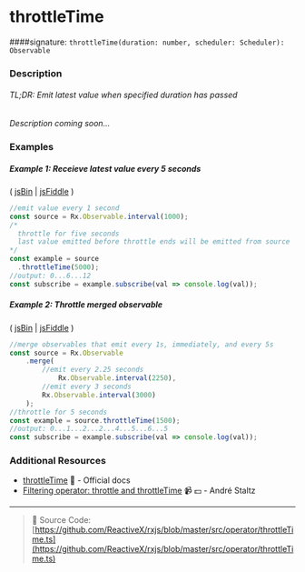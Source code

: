 # throttleTime
####signature: `throttleTime(duration: number, scheduler: Scheduler): Observable`

### Description

###### TL;DR: Emit latest value when specified duration has passed

*Description coming soon...*

### Examples

##### Example 1: Receieve latest value every 5 seconds

( [jsBin](http://jsbin.com/koqujayizo/1/edit?js,console) | [jsFiddle](https://jsfiddle.net/btroncone/4zysLc3y/) )

```js
//emit value every 1 second
const source = Rx.Observable.interval(1000);
/*
  throttle for five seconds
  last value emitted before throttle ends will be emitted from source
*/
const example = source
  .throttleTime(5000);
//output: 0...6...12
const subscribe = example.subscribe(val => console.log(val));
```

##### Example 2: Throttle merged observable

( [jsBin](http://jsbin.com/juqinaqika/1/edit?js,console) | [jsFiddle](https://jsfiddle.net/btroncone/xhd1zy3m/) )

```js
//merge observables that emit every 1s, immediately, and every 5s
const source = Rx.Observable
	.merge(
        //emit every 2.25 seconds
		    Rx.Observable.interval(2250),
        //emit every 3 seconds
        Rx.Observable.interval(3000)
	);
//throttle for 5 seconds
const example = source.throttleTime(1500);
//output: 0...1...2...2...4...5...6...5
const subscribe = example.subscribe(val => console.log(val));
```


### Additional Resources
* [throttleTime](http://reactivex.io/rxjs/class/es6/Observable.js~Observable.html#instance-method-throttleTime) :newspaper: - Official docs
* [Filtering operator: throttle and throttleTime](https://egghead.io/lessons/rxjs-filtering-operators-throttle-and-throttletime?course=rxjs-beyond-the-basics-operators-in-depth) :video_camera: :dollar: - André Staltz

---
> :file_folder: Source Code:  [https://github.com/ReactiveX/rxjs/blob/master/src/operator/throttleTime.ts](https://github.com/ReactiveX/rxjs/blob/master/src/operator/throttleTime.ts)